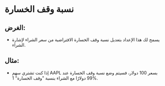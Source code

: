 # **نسبة وقف الخسارة**

## الغرض:

- يسمح لك هذا الإعداد بتعديل نسبة وقف الخسارة الافتراضية من سعر الشراء لإشارة الشراء.

## مثال:

- إذا كنت تشتري سهم AAPL بسعر 100 دولار، فسيتم وضع نسبة وقف الخسارة عند 99 دولارًا مع الشراء بنسبة "وقف الخسارة" 1%.
